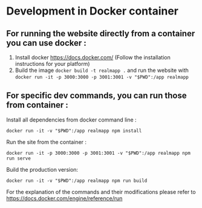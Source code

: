 # Development in Docker container

## For running the website directly from a container you can use docker : 

1. Install docker https://docs.docker.com/ (Follow the installation instructions for your platform)
2. Build the image `docker build -t realmapp .` and run the website with `docker run -it -p 3000:3000 -p 3001:3001 -v "$PWD":/app realmapp`  

## For specific dev commands, you can run those from container : 

Install all dependencies from docker command line :

    docker run -it -v "$PWD":/app realmapp npm install
    
Run the site from the container : 

    docker run -it -p 3000:3000 -p 3001:3001 -v "$PWD":/app realmapp npm run serve

Build the production version:

    docker run -it -v "$PWD":/app realmapp npm run build

For the explanation of the commands and their modifications please refer to https://docs.docker.com/engine/reference/run
